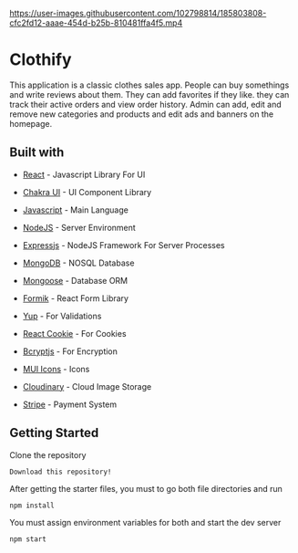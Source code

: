 https://user-images.githubusercontent.com/102798814/185803808-cfc2fd12-aaae-454d-b25b-810481ffa4f5.mp4

# Clothify

This application is a classic clothes sales app. People can buy somethings and write reviews about them. 
They can add favorites if they like. they can track their active orders and view order history. 
Admin can add, edit and remove new categories and products and  edit ads and banners on the homepage.

## Built with

- [React](https://reactjs.org/) - Javascript Library For UI

- [Chakra UI](https://chakra-ui.com/) - UI Component Library

- [Javascript](https://www.javascript.com/) - Main Language

- [NodeJS](https://nodejs.org/en/) - Server Environment

- [Expressjs](https://expressjs.com/) - NodeJS Framework For Server Processes

- [MongoDB](https://www.mongodb.com/) - NOSQL Database

- [Mongoose](https://mongoosejs.com/) - Database ORM

- [Formik](https://formik.org/) - React Form Library

- [Yup](https://www.npmjs.com/package/yup) - For Validations

- [React Cookie](https://www.npmjs.com/package/react-cookie) - For Cookies

- [Bcryptjs](https://www.npmjs.com/package/bcryptjs) - For Encryption

- [MUI Icons](https://mui.com/material-ui/material-icons/) - Icons

- [Cloudinary](https://cloudinary.com/) - Cloud Image Storage

- [Stripe](https://stripe.com/) - Payment System

## Getting Started

Clone the repository

```
Download this repository!
```

After getting the starter files, you must to go both file directories and run

```
npm install
```

You must assign environment variables for both and start the dev server

```
npm start
```
